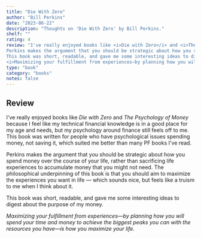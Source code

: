 ```yaml
---
title: "Die With Zero"
author: "Bill Perkins"
date: "2023-06-22"
description: "Thoughts on 'Die With Zero' by Bill Perkins."
shelf: ""
rating: 4
review: "I've really enjoyed books like <i>Die with Zero</i> and <i>The Psychology of Money</i> because I feel like my technical financial knowledge is in a good place for my age and needs, but my psychology around finance still feels off to me. This book was written for people who have psychological issues spending money, not saving it, which suited me better than many PF books I've read.<br/><br/>
Perkins makes the argument that you should be strategic about how you spend money over the course of your life, rather than sacrificing life experiences to accumulate money that you might not need. The philosophical underpinning of this book is that you should aim to maximize the experiences you want in life — which sounds nice, but feels like a truism to me when I think about it.<br/><br/>
This book was short, readable, and gave me some interesting ideas to digest about the purpose of my money.<br/><br/>
<i>Maximizing your fulfillment from experiences—by planning how you will spend your time and money to achieve the biggest peaks you can with the resources you have—is how you maximize your life.</i>"
type: "book"
category: "books"
notes: false
---
```


## Review

I've really enjoyed books like _Die with Zero_ and _The Psychology of Money_ because I feel like my technical financial knowledge is in a good place for my age and needs, but my psychology around finance still feels off to me. This book was written for people who have psychological issues spending money, not saving it, which suited me better than many PF books I've read.

Perkins makes the argument that you should be strategic about how you spend money over the course of your life, rather than sacrificing life experiences to accumulate money that you might not need. The philosophical underpinning of this book is that you should aim to maximize the experiences you want in life — which sounds nice, but feels like a truism to me when I think about it.

This book was short, readable, and gave me some interesting ideas to digest about the purpose of my money.

_Maximizing your fulfillment from experiences—by planning how you will spend your time and money to achieve the biggest peaks you can with the resources you have—is how you maximize your life._
